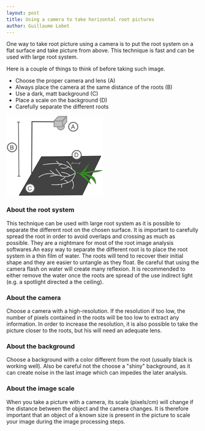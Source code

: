 ```yaml
---
layout: post
title: Using a camera to take horizontal root pictures
author: Guillaume Lobet
---
```



One way to take root picture using a camera is to put the root system on a flat surface and take picture from above. This technique is fast and can be used with large root system.

Here is a couple of things to think of before taking such image.



- Choose the proper camera and lens (A)
- Always place the camera at the same distance of the roots (B)
- Use a dark, matt background (C)
- Place a scale on the background (D)
- Carefully separate the different roots

<img src="/img/camera_horizontal.png" alt="horizontal camera" width="50%">


<h3>About the root system</h3>

This technique can be used with large root system as it is possible to separate the different root on the chosen surface. It is important to carefully spread the root in order to avoid overlaps and crossing as much as possible. They are a nightmare for most of the root image analysis softwares.An easy way to separate the different root is to place the root system in a thin film of water. The roots will tend to recover their initial shape and they are easier to untangle as they float. Be careful that using the camera flash on water will create  many reflexion. It is recommended to either remove the water once the roots are spread of the use indirect light (e.g. a spotlight directed a the ceiling).

<h3>About the camera</h3>

Choose a camera with a high-resolution. If the resolution if too low, the number of pixels contained in the roots will be too low to extract any information. In order to increase the resolution, it is also possible to take the picture closer to the roots, but his will need an adequate lens.<h3>About the background</h3>Choose a background with a color different from the root (usually black is working well). Also be careful not the choose a "shiny" background, as it can create noise in the last image which can impedes the later analysis.

<h3>About the image scale</h3>

When you take a picture with a camera, its scale (pixels/cm) will change if the distance between the object and the camera changes. It is therefore important that an object of a known size is present in the picture to scale your image during the image processing steps. &nbsp;

